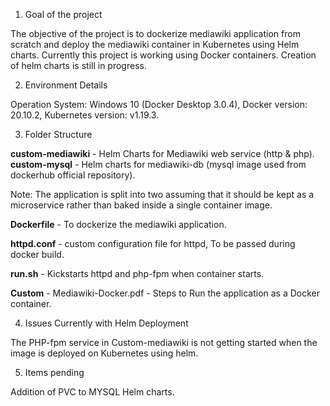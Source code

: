1) Goal of the project

The objective of the project is to dockerize mediawiki application from scratch and deploy the mediawiki container in Kubernetes using Helm charts.
Currently this project is working using Docker containers. Creation of helm charts is still in progress.



2) Environment Details

Operation System: Windows 10 (Docker Desktop 3.0.4), 
Docker version: 20.10.2, 
Kubernetes version: v1.19.3.


3) Folder Structure

**custom-mediawiki** - Helm Charts for Mediawiki web service (http & php).
**custom-mysql** - Helm charts for mediawiki-db (mysql image used from dockerhub official repository).

Note: The application is split into two assuming that it should be kept as a microservice rather than baked inside a single container image. 


**Dockerfile** - To dockerize the mediawiki application.

**httpd.conf** - custom configuration file for httpd, To be passed during docker build.

**run.sh** - Kickstarts httpd and php-fpm when container starts.

**Custom** - Mediawiki-Docker.pdf - Steps to Run the application as a Docker container.


4)  Issues Currently with Helm Deployment

The PHP-fpm service in Custom-mediawiki is not getting started when the image is deployed on Kubernetes using helm.


5) Items pending

Addition of PVC to MYSQL Helm charts.


